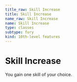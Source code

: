 ```yaml
---
title_raw: Skill Increase
title: Skill Increase
name_raw: Skill Increase
name: Skill Increase
type: classes
subtype: fury
kind: 10th-level features
---
```


# Skill Increase

You gain one skill of your choice.
